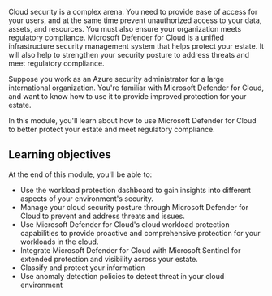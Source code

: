 Cloud security is a complex arena. You need to provide ease of access for your users, and at the same time prevent unauthorized access to your data, assets, and resources. You must also ensure your organization meets regulatory compliance. Microsoft Defender for Cloud is a unified infrastructure security management system that helps protect your estate. It will also help to strengthen your security posture to address threats and meet regulatory compliance.

Suppose you work as an Azure security administrator for a large international organization. You're familiar with Microsoft Defender for Cloud, and want to know how to use it to provide improved protection for your estate.

In this module, you'll learn about how to use Microsoft Defender for Cloud to better protect your estate and meet regulatory compliance.

## Learning objectives

At the end of this module, you'll be able to:

- Use the workload protection dashboard to gain insights into different aspects of your environment's security.
- Manage your cloud security posture through Microsoft Defender for Cloud to prevent and address threats and issues.
- Use Microsoft Defender for Cloud's cloud workload protection capabilities to provide proactive and comprehensive protection for your workloads in the cloud.
- Integrate Microsoft Defender for Cloud with Microsoft Sentinel for extended protection and visibility across your estate.
- Classify and protect your information
- Use anomaly detection policies to detect threat in your cloud environment
